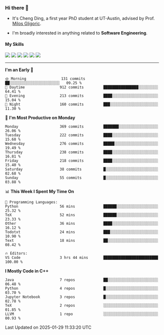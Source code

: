 ### Hi there 👋

* It's Cheng Ding, a first year PhD student at UT-Austin, advised by Prof. [Milos Gligoric](https://users.ece.utexas.edu/~gligoric/).

* I'm broadly interested in anything related to **Software Engineering**.

#### My Skills

![](https://img.shields.io/badge/C++-65318e?logo=cplusplus&logoColor=fff)
![](https://img.shields.io/badge/Python-3e74a2?logo=python&logoColor=fff)
![](https://img.shields.io/badge/C-5654a2?logo=c&logoColor=fff)
![](https://img.shields.io/badge/Go-00aaff?logo=go&logoColor=fff)
![](https://img.shields.io/badge/Docker-0088ff?logo=docker&logoColor=fff)
![](https://img.shields.io/badge/Apache-D22128?logo=apache&logoColor=fff)

---
<!--START_SECTION:waka-->
**I'm an Early 🐤** 

```text
🌞 Morning                131 commits         ██░░░░░░░░░░░░░░░░░░░░░░░   09.25 % 
🌆 Daytime                912 commits         ████████████████░░░░░░░░░   64.41 % 
🌃 Evening                213 commits         ████░░░░░░░░░░░░░░░░░░░░░   15.04 % 
🌙 Night                  160 commits         ███░░░░░░░░░░░░░░░░░░░░░░   11.30 % 
```
📅 **I'm Most Productive on Monday** 

```text
Monday                   369 commits         ███████░░░░░░░░░░░░░░░░░░   26.06 % 
Tuesday                  222 commits         ████░░░░░░░░░░░░░░░░░░░░░   15.68 % 
Wednesday                276 commits         █████░░░░░░░░░░░░░░░░░░░░   19.49 % 
Thursday                 238 commits         ████░░░░░░░░░░░░░░░░░░░░░   16.81 % 
Friday                   218 commits         ████░░░░░░░░░░░░░░░░░░░░░   15.40 % 
Saturday                 38 commits          █░░░░░░░░░░░░░░░░░░░░░░░░   02.68 % 
Sunday                   55 commits          █░░░░░░░░░░░░░░░░░░░░░░░░   03.88 % 
```


📊 **This Week I Spent My Time On** 

```text
💬 Programming Languages: 
Python                   56 mins             ██████░░░░░░░░░░░░░░░░░░░   25.32 % 
TeX                      52 mins             ██████░░░░░░░░░░░░░░░░░░░   23.33 % 
Other                    36 mins             ████░░░░░░░░░░░░░░░░░░░░░   16.12 % 
Todotxt                  24 mins             ███░░░░░░░░░░░░░░░░░░░░░░   10.90 % 
Text                     18 mins             ██░░░░░░░░░░░░░░░░░░░░░░░   08.42 % 

🔥 Editors: 
VS Code                  3 hrs 44 mins       █████████████████████████   100.00 % 
```

**I Mostly Code in C++** 

```text
Java                     7 repos             ██░░░░░░░░░░░░░░░░░░░░░░░   06.48 % 
Python                   4 repos             █░░░░░░░░░░░░░░░░░░░░░░░░   03.70 % 
Jupyter Notebook         3 repos             █░░░░░░░░░░░░░░░░░░░░░░░░   02.78 % 
TeX                      2 repos             ░░░░░░░░░░░░░░░░░░░░░░░░░   01.85 % 
LLVM                     1 repo              ░░░░░░░░░░░░░░░░░░░░░░░░░   00.93 % 
```




 Last Updated on 2025-01-29 11:33:20 UTC
<!--END_SECTION:waka-->
